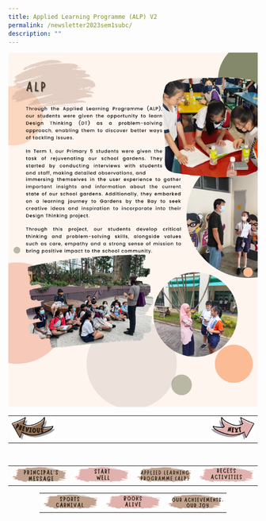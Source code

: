 ```yaml
---
title: Applied Learning Programme (ALP) V2
permalink: /newsletter2023sem1subc/
description: ""
---
```

<img src="/images/Newsletter/newsletter_sem1_pg04.png">

<table style="width: 100%;">
<tbody>
<tr>
<td style="text-align: left; width:20%;"><a href="/newsletter2023sem1subb/"><img src="/images/Newsletter/btn_prev.png"></a></td>
	<td style="text-align: left; width:60%;"></td>
<td style="text-align: right; width:20%;"><a href="/newsletter2023sem1subd/"><img src="/images/Newsletter/btn_next.png"></a></td>
</tr>
</tbody>
</table><br>

<table style="width: 100%;" border="0">
<tbody>
<tr style="height: 25px;">
<td style="width:25%; vertical-align: middle; border-width: 0px;"><a href="/newsletter2023sem1suba/"><img src="/images/Newsletter/btn_btn01.png"></a></td>
<td style="width:25%; vertical-align: middle; border-width: 0px;"><a href="/newsletter2023sem1subb/"><img src="/images/Newsletter/btn_btn02.png"></a></td>
<td style="width:25%; vertical-align: middle; border-width: 0px;"><a href="/newsletter2023sem1subc/"><img src="/images/Newsletter/btn_btn03.png"></a></td>
<td style="width:25%; vertical-align: middle; border-width: 0px;"><a href="/newsletter2023sem1subd/"><img src="/images/Newsletter/btn_btn04.png"></a></td>
</tr></tbody>
</table>

<center>
<table style="width: 75%;" border="0">
<tbody>
<tr style="height: 25px;">
<td style="width:25%; vertical-align: middle; border-width: 0px;"><a href="/newsletter2023sem1sube/"><img src="/images/Newsletter/btn_btn05.png"></a></td>
<td style="width:25%; vertical-align: middle; border-width: 0px;"><a href="/newsletter2023sem1subf/"><img src="/images/Newsletter/btn_btn06.png"></a></td>
<td style="width:25%; vertical-align: middle; border-width: 0px;"><a href="/newsletter2023sem1subg/"><img src="/images/Newsletter/btn_btn07.png"></a></td>
</tr></tbody>
</table>
	</center>